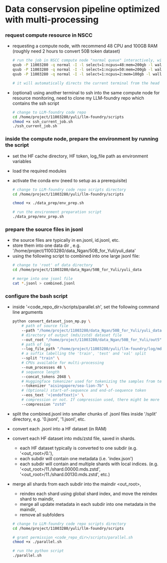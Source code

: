 # Data conservsion pipeline optimized with multi-processing

### request compute resource in NSCC
- requesting a compute node, with recommend 48 CPU and 100GB RAM (roughly need 2 hours to convert 50B token dataset)
    ```bash
    # run the job in NSCC compute node "normal queue" interactively, without specifying the script upfront
    qsub -P 11003280 -q normal -I -l select=1:ncpus=48:mem=200gb -l walltime=12:00:00
    qsub -P 11003280 -q normal -I -l select=1:ncpus=50:mem=200gb -l walltime=4:00:00
    qsub -P 11003280 -q normal -I -l select=1:ncpus=2:mem=100gb -l walltime=10:00:00

    # it will automatically directs the current terminal from the head node to the compute node
    ```
- (optional) using another terminal to ssh into the same compute node for resource monitoring, need to clone my LLM-foundry repo which contains the ssh script
    ```bash
    # change to LLM-foundry code repo
    cd /home/project/11003280/yuli/llm-foundry/scripts
    chmod +x ssh_current_job.sh
    ./ssh_current_job.sh
    ```

### inside the compute node, prepare the environment by running the script
- set the HF cache directory, HF token, log_file path as environment variables
- load the required modules
- activate the conda env (need to setup as a prerequisite)

    ```bash
    # change to LLM-foundry code repo scripts directory
    cd /home/project/11003280/yuli/llm-foundry/scripts

    chmod +x ./data_prep/env_prep.sh

    # run the environment preparation script
    ./data_prep/env_prep.sh
    ```

### prepare the source files in jsonl
- the source files are typically in en.jsonl, id.jsonl, etc.
- store them into one data dir <root>, e.g. '/home/project/11003280/data_Ngan/50B_for_Yuli/yuli_data'
- using the following script to combined into one large jsonl file:
    ```bash
    # change to 'root' of data directory
    cd /home/project/11003280/data_Ngan/50B_for_Yuli/yuli_data

    # merge into one jsonl file
    cat *.jsonl > combined.jsonl
    ```

### configure the bash script
- inside '<code_repo_dir>/scripts/parallel.sh', set the following command line arguments
    ```bash
    python convert_dataset_json_mp.py \
        # path of source file
        --path "/home/project/11003280/data_Ngan/50B_for_Yuli/yuli_data/combined.jsonl" \
        # directory of output (mds/zstd) dataset file
        --out_root "/home/project/11003280/data_Ngan/50B_for_Yuli/out5" \
        # path of log
        --log_file_path "/home/project/11003280/yuli/llm-foundry/log/mdsconversion.out" \
        # a suffix labelling the 'train', 'test' and 'val' split
        --split "train" \
        # CPUs available for multi-processing
        --num_processes 48 \
        # sequence length
        --concat_tokens 2048 \
        # Huggingface tokenizer used for tokenizing the samples from text to tokens
        --tokenizer "aisingapore/sea-lion-7b" \
        # (Optional) start-of-sequence and end-of-sequence token
        --eos_text '<|endoftext|>' \
        # compression or not. If compression used, there might be more CPU load during training which can be offset with more number of dataloader workers for each GPU, assume data-parallel is used.
        --compression "zstd"
    ```

- split the combined.jsonl into smaller chunks of .jsonl files inside '<root>/split' directory, e.g. '0.jsonl', '1.jsonl', etc.
- convert each .jsonl into a HF dataset (in RAM)
- convert each HF dataset into mds/zstd file, saved in shards. 
    - each HF dataset typically is converted to one subdir (e.g. '<out_root>/0.'), 
    - each subdir will contain one metadata (i.e. 'index.json') 
    - each subdir will contain and multiple shards with local indices. (e.g. '<out_root>/11./shard.00000.mds.zstd', '<out_root>/11./shard.00130.mds.zstd', etc.)
- merge all shards from each subdir into the maindir <out_root>, 
    - reindex each shard using global shard index, and move the reindex shard to maindir,
    - merge all update metadata in each subdir into one metadata in the maindir,
    - remove all subfolders


    ```bash
    # change to LLM-foundry code repo scripts directory
    cd /home/project/11003280/yuli/llm-foundry/scripts

    # grant permission <code_repo_dir>/scripts/parallel.sh
    chmod +x ./parallel.sh

    # run the python script
    ./parallel.sh
    ```

